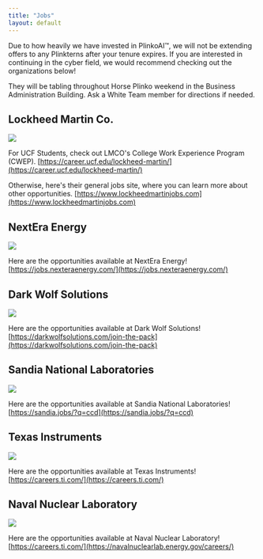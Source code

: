 ```yaml
---
title: "Jobs"
layout: default
---
```


Due to how heavily we have invested in PlinkoAI™, we will not be extending offers to any Plinkterns after your tenure expires. If you are interested in continuing in the cyber field, we would recommend checking out the organizations below!  

They will be tabling throughout Horse Plinko weekend in the Business Administration Building. Ask a White Team member for directions if needed.

##  Lockheed Martin Co.
![](https://www.lockheedmartin.com/content/dam/lockheed-martin/general/LM-logo_blue.jpg)

For UCF Students, check out LMCO's College Work Experience Program (CWEP). [https://career.ucf.edu/lockheed-martin/](https://career.ucf.edu/lockheed-martin/)

Otherwise, here's their general jobs site, where you can learn more about other opportunities. [https://www.lockheedmartinjobs.com](https://www.lockheedmartinjobs.com)

##  NextEra Energy
![](https://www.nexteraenergy.com/content/dam/nee/us/en/images/NextEra-Energy-Logo-large.jpg)

Here are the opportunities available at NextEra Energy! [https://jobs.nexteraenergy.com/](https://jobs.nexteraenergy.com/)

##  Dark Wolf Solutions
![](https://darkwolfsolutions.com/wp-content/uploads/2020/11/Official-Logo-300x95.png)

Here are the opportunities available at Dark Wolf Solutions! [https://darkwolfsolutions.com/join-the-pack](https://darkwolfsolutions.com/join-the-pack)
##  Sandia National Laboratories
![](https://findvectorlogo.com/wp-content/uploads/2018/11/sandia-national-laboratories-vector-logo.png)

Here are the opportunities available at Sandia National Laboratories! [https://sandia.jobs/?q=ccd](https://sandia.jobs/?q=ccd)

##  Texas Instruments
![](https://www.samacsys.com/wp-content/uploads/2018/01/Texas-Instruments-Brands-Logo-white.png)

Here are the opportunities available at Texas Instruments! [https://careers.ti.com/](https://careers.ti.com/)

##  Naval Nuclear Laboratory
![](https://images05.military.com/sites/default/files/2017-09/nnl-logo-1200x800.jpg)

Here are the opportunities available at Naval Nuclear Laboratory! [https://careers.ti.com/](https://navalnuclearlab.energy.gov/careers/)

